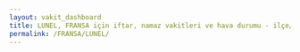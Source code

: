 ```yaml
---
layout: vakit_dashboard
title: LUNEL, FRANSA için iftar, namaz vakitleri ve hava durumu - ilçe/eyalet seç
permalink: /FRANSA/LUNEL/
---
```


<script type="text/javascript">
  var GLOBAL_COUNTRY = 'FRANSA';
  var GLOBAL_CITY = 'LUNEL';
  var GLOBAL_STATE = '';
  var lat = 72;
  var lon = 21;
</script>
